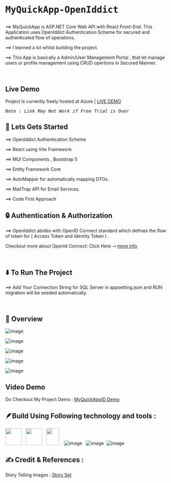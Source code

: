 # <pre>MyQuickApp-OpenIddict </pre>

⟹ MyQuickApp is ASP.NET Core Web API with React Front-End. This Application uses OpenIddict Authentication Scheme for secured and authenticated flow of operations.

⟹ I learned a lot whilst building the project.

⟹ This App is basically a Admin/User Management Portal , that let manage users or profile management using CRUD opertions in Secured Manner. 

<br>

## Live Demo

Project is currently freely hosted at Azure | <a href="https://myquickappapi.azurewebsites.net">LIVE DEMO</a>

<pre><i>Note : Link May Not Work if Free Trial is Over</i></pre>

## 🚀 Lets Gets Started

⟹ OpenIddict Authentication Scheme

⟹ React using Vite Framework 

⟹ MUI Components , Bootstrap 5

⟹ Entity Framework Core

⟹ AutoMapper for automatically mapping DTOs.

⟹ MailTrap API for Email Services.

⟹ Code First Approach

## 🔒 Authentication & Authorization

⟹ OpenIddict abides with OpenID Connect standard which defines the flow of token for ( Access Token and Identity Token ) .

Checkout more about OpenId Connect: 
Click Here ⇢ <a href="https://openid.net/developers/how-connect-works/">more info</a>

<br>

## ⬇️ To Run The Project

⟹ Add Your Connection String for SQL Server in appsetting.json and RUN migration will be seeded automatically.

<br>


## 🤖 Overview

![image](https://github.com/user-attachments/assets/93188544-3efa-44d0-bb93-2b79cb887c49)

![image](https://github.com/user-attachments/assets/6029bb33-8406-4d2f-a6a9-74a96447c3ea)

![image](https://github.com/user-attachments/assets/e50d4853-ace4-4136-ac8e-0e6ce3d448e2)

![image](https://github.com/user-attachments/assets/7aba8094-c69a-4182-a4cb-ee44a80b13a9)

![image](https://github.com/user-attachments/assets/ef2293c2-c387-4c80-bc76-66d916e3c679)


## Video Demo

Do Checkout My Project Demo : <a href="https://www.youtube.com/watch?v=Y1LIPQb93KM">MyQuickAppID Demo</a>


<!--
## 🪶Project Demo Showcase
Please Visit : <a href="https://youtu.be/u6wYCXrju6w">Project Demo</a>
-->

## 🪶Build Using Following technology and tools :
 <img src="https://upload.wikimedia.org/wikipedia/commons/7/7d/Microsoft_.NET_logo.svg" width="52px" height="52px"/> &nbsp; <img src="https://github.com/coherencez/tech-logos/blob/master/html5.png?raw=true" width="52px" height="52px"/> &nbsp; <img src="https://github.com/coherencez/tech-logos/blob/master/css3.png?raw=true" width="41px" height="52px"/>
&nbsp; &nbsp;![image](https://github.com/user-attachments/assets/99794e36-72d1-49fb-b988-12d95f9f8905)
 &nbsp; ![image](https://github.com/user-attachments/assets/118c24fc-972c-442f-b33c-064a0889e5a0) &nbsp;![image](https://github.com/user-attachments/assets/48928088-da6c-4bdb-bc59-d4046c447eea)



## ✍️ Credit & References :

Story Telling Images : <a href="https://storyset.com/">Story Set</a>
